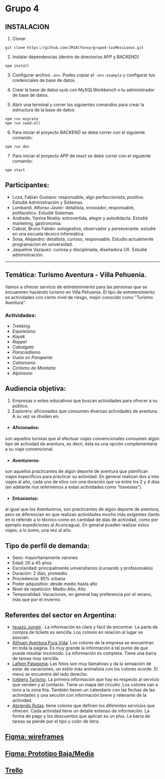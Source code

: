 # **Grupo 4**
## INSTALACION 
1. Clonar
```
git clone https://github.com/JMJAlfonso/grupo4-losMessianos.git
```
2. Instalar dependencias (dentro de directorios APP y BACKEND)
```
npm install
```
3. Configurar archivo `.env` .Podes copiar el `.env.example` y configurar tus credenciales de base de datos.

4. Crear la base de datos `mydb` con MySQLWorkbench o tu administrador de base de datos.
5. Abrir una terminal y correr los siguientes comandos para crear la estructura de la base de datos:
```
npm run migrate
npm run seed:all
```
6. Para iniciar el proyecto BACKEND se debe correr con el siguiente comando:  
```
npm run dev
```
7. Para iniciar el proyecto APP de react se debe correr con el siguiente comando:  
```
npm start
```
## **Participantes:** 

- Loza, Fabian Gustavo: responsable, algo perfeccionista, positivo. Estudié Administración y Sistemas. 
- Lombardi, Alfonso Javier: detallista, innovador, responsable, polifacetico. Estudié Sistemas.
- Andrade, Yanina Noelia: extrovertida, alegre y autodidacta. Estudié marketing, gastronomía. 
- Cabral, Bruno Fabián: autogestivo, observador y perseverante. estudié en una escuela técnico informática. 
- Sosa, Alejandro: detallista, curioso, responsable. Estudio actualmente programacion en universidad.
- Jaqueline Vazquez: curiosa y disciplinada, diseñadora UX. Estudié administración.

___

## **Temática: Turismo Aventura - Villa Pehuenia.**

Vamos a ofrecer servicio de entretenimiento para las personas que se encuentren haciendo turismo en Villa Pehuenia. El tipo de entretenimiento es actividades con cierto nivel de riesgo, mejor conocido como "Turismo Aventura". 

### **Actividades:** 

- *Trekking* 
- *Espeleísmo* 
- *Kayak* 
- *Rappel* 
- *Cabalgata* 
- *Paracaidismo* 
- *Vuelo en Parapente* 
- *Cañonismo* 
- *Ciclismo de Montaña* 
- *Alpinismo*

## **Audiencia objetiva:**

1. Empresas o entes educativos que buscan actividades para ofrecer a su público.
2. Explorers: aficionados que consumen diversas actividades de aventura. A su vez se dividen en: 
  - #### Aficionados: 
son aquellos turistas que al efectuar viajes convencionales consumen algún tipo de actividad de aventura, es decir, ésta es una opción complementaria a su viaje convencional. 
  - #### Aventureros: 
son aquellos practicantes de algún deporte de aventura que planifican viajes específicos para practicar su actividad. En general realizan dos a tres viajes al año, cada uno de ellos con una duración que va entre los 2 y 4 días (en adelante nos referiremos a estas actividades como “travesías”). 
  - #### Entusiastas: 
al igual que los Aventureros, son practicantes de algún deporte de aventura, pero se diferencian en que realizan actividades mucho más exigentes (tanto en lo referido a lo técnico como en cantidad de días de actividad, como por ejemplo expediciones al Aconcagua). En general pueden realizar estos viajes, a lo sumo, una vez al año. 

## **Tipo de perfil de demanda:** 

- Sexo: mayoritariamente varones 
- Edad: 20 a 45 años 
- Escolaridad: principalmente universitarios (cursando y profesionales) 
- Duración: 2 días, promedio 
- Procedencia: 95% urbana 
- Poder adquisitivo: desde medio hasta alto 
- Nivel de repetición: Medio-Alto, Alto 
- Temporalidad: Vacaciones, en general hay preferencia por el verano, más que por el invierno.

## Referentes del sector en Argentina: 

- [Iguazú Jungle](http://www.iguazujungle.com/index.php) : La información es clara y fácil de encontrar. La parte de compra de tickets es sencilla. Los colores en relación al lugar se asocian.
- [Alihuen Aventura Pura Vida](https://alihuenaventura.com.ar/): Los colores de la empresa se encuentran en toda la página. Es muy grande la información a tal punto de que puede resultar incómodo. La información es completa. Tiene una barra de tareas muy sencilla.
- [Lafken Patagonia](http://lafkenpatagonia.com/): Las fotos son muy llamativas y da la sensación de estar de vacaciones, un estilo más animalista con los colores acorde. El menú se encuentra del lado derecho. 
- [Iceberg Turismo](https://icebergturismo.tur.ar/): La primera información que hay es respecto al servicio que venden y al contacto. Tiene un mapa del circuito. Los colores van a tono a la zona fría. También tienen un calendario con las fechas de las actividades y una sección con información breve y relevante de la actividad.
- [Abriendo Rutas](https://en.abriendorutas.tur.ar/): tiene colores que definen los diferentes servicios que ofrecen. Cada actividad tiene un detalle extenso de información. La forma de pago y los descuentos que aplican es un plus. La barra de tareas se pierde por el tipo y color de letra. 


## [Figma: wireframes](https://www.figma.com/file/Jj9Xzu5rykzOJkweWipyGy/Proyecto-de-turismo-aventura?node-id=0%3A1&t=kQ1VUNClOtN8iQOn-0)

## [Figma: Prototipo Baja/Media](https://acortar.link/ov0h9k)

## [Trello](https://trello.com/b/ruszGwNJ/turismo-aventura-los-messianos)